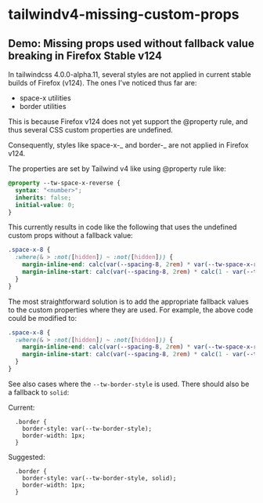 # tailwindv4-missing-custom-props

## Demo: Missing props used without fallback value breaking in Firefox Stable v124

In tailwindcss 4.0.0-alpha.11, several styles are not applied in current stable builds of Firefox (v124). The ones I've noticed thus far are:

- space-x utilities
- border utilities

This is because Firefox v124 does not yet support the @property rule, and thus several CSS custom properties are undefined.

Consequently, styles like space-x-_ and border-_ are not applied in Firefox v124.

The properties are set by Tailwind v4 like using @property rule like:

```css
@property --tw-space-x-reverse {
  syntax: "<number>";
  inherits: false;
  initial-value: 0;
}
```

This currently results in code like the following that uses the undefined custom props without a fallback value:

```css
.space-x-8 {
  :where(& > :not([hidden]) ~ :not([hidden])) {
    margin-inline-end: calc(var(--spacing-8, 2rem) * var(--tw-space-x-reverse));
    margin-inline-start: calc(var(--spacing-8, 2rem) * calc(1 - var(--tw-space-x-reverse)));
  }
}
```

The most straightforward solution is to add the appropriate fallback values to the custom properties where they are used. For example, the above code could be modified to:

```css
.space-x-8 {
  :where(& > :not([hidden]) ~ :not([hidden])) {
    margin-inline-end: calc(var(--spacing-8, 2rem) * var(--tw-space-x-reverse, 0));
    margin-inline-start: calc(var(--spacing-8, 2rem) * calc(1 - var(--tw-space-x-reverse, 0)));
  }
}
```

See also cases where the `--tw-border-style` is used. There should also be a fallback to `solid`:

Current:

```
  .border {
    border-style: var(--tw-border-style);
    border-width: 1px;
  }
```

Suggested:

```
  .border {
    border-style: var(--tw-border-style, solid);
    border-width: 1px;
  }
```
